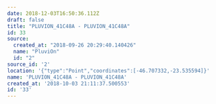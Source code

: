 ```yaml
---
date: 2018-12-03T16:50:36.112Z
draft: false
title: "PLUVION_41C48A - PLUVION_41C48A"
id: 33
source:
  created_at: "2018-09-26 20:29:40.140426"
  name: "PluviOn"
  id: "2"
source_id: '2'
location: '{"type":"Point","coordinates":[-46.707332,-23.535594]}'
name: 'PLUVION_41C48A - PLUVION_41C48A'
created_at: '2018-10-03 21:11:37.500553'
id: '33'
---
```

		